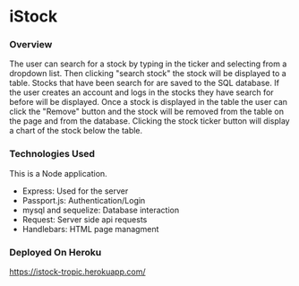 # iStock

### Overview

The user can search for a stock by typing in the ticker and selecting from a dropdown list. Then clicking "search stock" the stock will be displayed to a table.  Stocks that have been search for are saved to the SQL database.  If the user creates an account and logs in the stocks they have search for before will be displayed.  Once a stock is displayed in the table the user can click the "Remove" button and the stock will be removed from the table on the page and from the database. Clicking the stock ticker button will display a chart of the stock below the table.

### Technologies Used

This is a Node application.

* Express: Used for the server
* Passport.js: Authentication/Login
* mysql and sequelize: Database interaction
* Request: Server side api requests
* Handlebars: HTML page managment

### Deployed On Heroku

https://istock-tropic.herokuapp.com/
